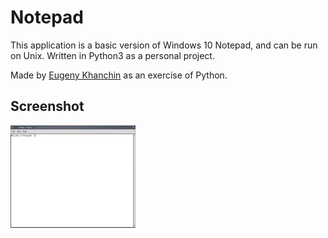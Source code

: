 # Notepad

This application is a basic version of Windows 10 Notepad, and can be run on Unix.
Written in Python3 as a personal project.


Made by [Eugeny Khanchin](https://github.com/eKhanchin) as an exercise of Python.
## Screenshot
<img src="Screenshots/notepad.JPG" width="200">

